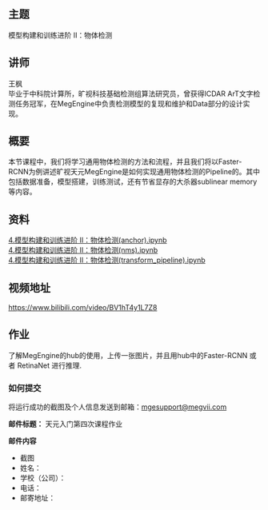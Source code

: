 ## 主题
模型构建和训练进阶 II：物体检测
## 讲师
王枫<br/>
毕业于中科院计算所，旷视科技基础检测组算法研究员，曾获得ICDAR ArT文字检测任务冠军，在MegEngine中负责检测模型的复现和维护和Data部分的设计实现。
## 概要
本节课程中，我们将学习通用物体检测的方法和流程，并且我们将以Faster-RCNN为例讲述旷视天元MegEngine是如何实现通用物体检测的Pipeline的。其中包括数据准备，模型搭建，训练测试，还有节省显存的大杀器sublinear memory等内容。

## 资料

[4.模型构建和训练进阶 II：物体检测(anchor).ipynb](./notebooks/4.模型构建和训练进阶%20II：物体检测(anchor).ipynb)<br/>
[4.模型构建和训练进阶 II：物体检测(nms).ipynb](./notebooks/4.模型构建和训练进阶%20II：物体检测(nms).ipynb)<br/>
[4.模型构建和训练进阶 II：物体检测(transform_pipeline).ipynb](./notebooks/4.模型构建和训练进阶%20II：物体检测(transform_pipeline).ipynb)<br/>

## 视频地址

https://www.bilibili.com/video/BV1hT4y1L7Z8

## 作业

了解MegEngine的hub的使用，上传一张图片，并且用hub中的Faster-RCNN 或者 RetinaNet 进行推理.

### 如何提交

将运行成功的截图及个人信息发送到邮箱：mgesupport@megvii.com

**邮件标题：** 天元入门第四次课程作业

**邮件内容**

* 截图
* 姓名：
* 学校（公司）：
* 电话：
* 邮寄地址：

